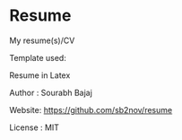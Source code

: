 # Resume
My resume(s)/CV

Template used:

Resume in Latex

Author : Sourabh Bajaj

Website: https://github.com/sb2nov/resume

License : MIT
